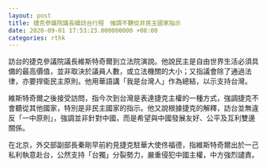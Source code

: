 ```yaml
---
layout: post
title: 捷克參議院議長續訪台行程　強調不聽從非民主國家指示
date: 2020-09-01 17:53:23.000000000 +08:00
categories: rthk
---
```


訪台的捷克參議院議長維斯特奇爾到立法院演說。他說民主是自由世界生活必須具備的最高價值，並非取決於議員人數，或立法機關的大小；又指議會除了通過法律，亦要捍衛民主原則。他用華語講「我是台灣人」作為總結，以示支持台灣。

維斯特奇爾之後接受訪問，指今次到台灣是表達捷克主權的一種方式，強調捷克不會聽從其他國家，特別是非民主國家的指示。他又說根據捷克的解釋，訪台並無違反「一中原則」，強調並非針對中國，而是希望與中國發展友好、公平及互利雙邊關係。

在北京，外交部副部長秦剛早前約見捷克駐華大使佟福德，指維斯特奇爾出於一己私利執意赴台，公然支持「台獨」分裂勢力，嚴重侵犯中國主權，中方強烈譴責。
